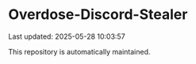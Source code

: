 # Overdose-Discord-Stealer

Last updated: 2025-05-28 10:03:57

This repository is automatically maintained.
